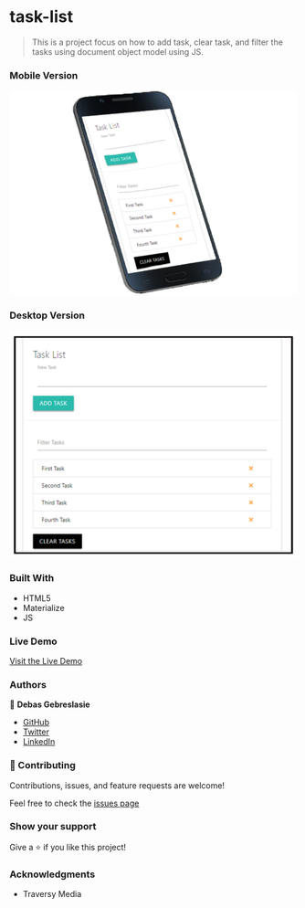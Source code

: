 # task-list
>This is a project focus on how to add task, clear task, and filter the tasks using document object model using JS.

### Mobile Version
![screenshot](./image/Mobile.png)

### Desktop Version
![screenshot](./image/Desktop.png)

### Built With

- HTML5
- Materialize
- JS

### Live Demo

[Visit the Live Demo](https://debas-31.github.io/hello-Microverse/)

### Authors

👤 **Debas Gebreslasie**

- [GitHub](https://github.com/Debas-31)
- [Twitter](https://twitter.com/DEBSH76956492)
- [LinkedIn](https://www.linkedin.com/in/debas-gebrengus/)

### 🤝 Contributing

Contributions, issues, and feature requests are welcome!

Feel free to check the [issues page](https://github.com/Debas-31/task-list/issues)
### Show your support

Give a ⭐️ if you like this project!

### Acknowledgments
- Traversy Media